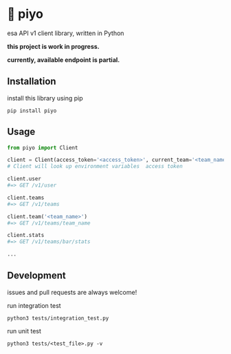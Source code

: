# 🐣 piyo
esa API v1 client library, written in Python

**this project is work in progress.**

**currently,  available endpoint is partial.**

## Installation

install this library using pip
``` shell
pip install piyo
```

## Usage

``` python
from piyo import Client

client = Client(access_token='<access_token>', current_team='<team_name>')
# Client will look up environment variables  access token

client.user
#=> GET /v1/user

client.teams
#=> GET /v1/teams

client.team('<team_name>')
#=> GET /v1/teams/team_name

client.stats
#=> GET /v1/teams/bar/stats

...

```

## Development

issues and pull requests are always welcome!

run integration test

``` shell
python3 tests/integration_test.py
```

run unit test

``` shell
python3 tests/<test_file>.py -v
```